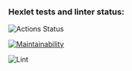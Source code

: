 ### Hexlet tests and linter status:
![Actions Status](/workflows/hexlet-check/badge.svg)

[![Maintainability](https://api.codeclimate.com/v1/badges/a99a88d28ad37a79dbf6/maintainability)](https://codeclimate.com/github/codeclimate/codeclimate/maintainability)

![Lint](https://github.com/miroslav-kolomiets/frontend-project-lvl1/workflows/Lint/badge.svg)
